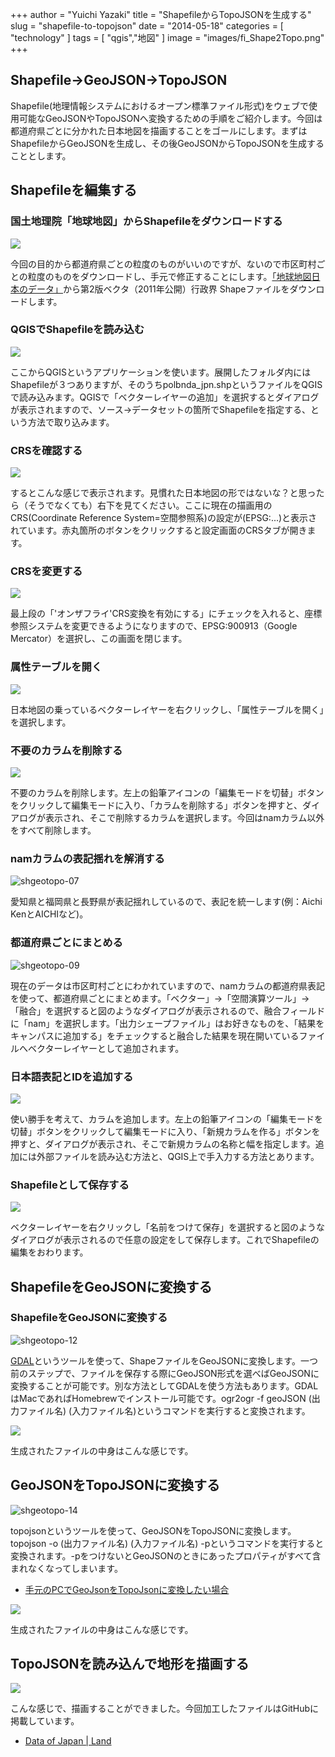 +++
author = "Yuichi Yazaki"
title = "ShapefileからTopoJSONを生成する"
slug = "shapefile-to-topojson"
date = "2014-05-18"
categories = [
    "technology"
]
tags = [
    "qgis","地図"
]
image = "images/fi_Shape2Topo.png"
+++

## Shapefile→GeoJSON→TopoJSON

Shapefile(地理情報システムにおけるオープン標準ファイル形式)をウェブで使用可能なGeoJSONやTopoJSONへ変換するための手順をご紹介します。今回は都道府県ごとに分かれた日本地図を描画することをゴールにします。まずはShapefileからGeoJSONを生成し、その後GeoJSONからTopoJSONを生成することとします。

## Shapefileを編集する

### 国土地理院「地球地図」からShapefileをダウンロードする

![](images/shgeotopo-ChukyuChizu-1.png)

今回の目的から都道府県ごとの粒度のものがいいのですが、ないので市区町村ごとの粒度のものをダウンロードし、手元で修正することにします。[「地球地図日本のデータ」](http://www.gsi.go.jp/kankyochiri/gm_jpn.html)から第2版ベクタ（2011年公開）行政界 Shapeファイルをダウンロードします。

### QGISでShapefileを読み込む

![](images/shgeotopo-02-1.png)

ここからQGISというアプリケーションを使います。展開したフォルダ内にはShapefileが３つありますが、そのうちpolbnda\_jpn.shpというファイルをQGISで読み込みます。QGISで「ベクターレイヤーの追加」を選択するとダイアログが表示されますので、ソース→データセットの箇所でShapefileを指定する、という方法で取り込みます。

### CRSを確認する

![](images/shgeotopo-03-1.png)

するとこんな感じで表示されます。見慣れた日本地図の形ではないな？と思ったら（そうでなくても）右下を見てください。ここに現在の描画用のCRS(Coordinate Reference System=空間参照系)の設定が(EPSG:...)と表示されています。赤丸箇所のボタンをクリックすると設定画面のCRSタブが開きます。

### CRSを変更する

![](images/shgeotopo-04-1.png)

最上段の「'オンザフライ'CRS変換を有効にする」にチェックを入れると、座標参照システムを変更できるようになりますので、EPSG:900913（Google Mercator）を選択し、この画面を閉じます。

### 属性テーブルを開く

![](images/shgeotopo-05-1.png)

日本地図の乗っているベクターレイヤーを右クリックし、「属性テーブルを開く」を選択します。

### 不要のカラムを削除する

![](images/shgeotopo-06-1.png)

不要のカラムを削除します。左上の鉛筆アイコンの「編集モードを切替」ボタンをクリックして編集モードに入り、「カラムを削除する」ボタンを押すと、ダイアログが表示され、そこで削除するカラムを選択します。今回はnamカラム以外をすべて削除します。

### namカラムの表記揺れを解消する

![shgeotopo-07](images/shgeotopo-07.png)

愛知県と福岡県と長野県が表記揺れしているので、表記を統一します(例：Aichi KenとAICHIなど)。

### 都道府県ごとにまとめる

![shgeotopo-09](images/shgeotopo-09.png)

現在のデータは市区町村ごとにわかれていますので、namカラムの都道府県表記を使って、都道府県ごとにまとめます。「ベクター」→「空間演算ツール」→「融合」を選択すると図のようなダイアログが表示されるので、融合フィールドに「nam」を選択します。「出力シェープファイル」はお好きなものを、「結果をキャンパスに追加する」をチェックすると融合した結果を現在開いているファイルへベクターレイヤーとして追加されます。

### 日本語表記とIDを追加する

![](images/shgeotopo-10-1.png)

使い勝手を考えて、カラムを追加します。左上の鉛筆アイコンの「編集モードを切替」ボタンをクリックして編集モードに入り、「新規カラムを作る」ボタンを押すと、ダイアログが表示され、そこで新規カラムの名称と幅を指定します。追加には外部ファイルを読み込む方法と、QGIS上で手入力する方法とあります。

### Shapefileとして保存する

![](images/shgeotopo-11-1.png)

ベクターレイヤーを右クリックし「名前をつけて保存」を選択すると図のようなダイアログが表示されるので任意の設定をして保存します。これでShapefileの編集をおわります。

## ShapefileをGeoJSONに変換する

### ShapefileをGeoJSONに変換する

![shgeotopo-12](images/shgeotopo-12.png)

[GDAL](http://www.gdal.org/)というツールを使って、ShapeファイルをGeoJSONに変換します。一つ前のステップで、ファイルを保存する際にGeoJSON形式を選べばGeoJSONに変換することが可能です。別な方法としてGDALを使う方法もあります。GDALはMacであればHomebrewでインストール可能です。ogr2ogr -f geoJSON (出力ファイル名) (入力ファイル名)というコマンドを実行すると変換されます。

![](images/shgeotopo-13-1.png)

生成されたファイルの中身はこんな感じです。  

## GeoJSONをTopoJSONに変換する

![shgeotopo-14](images/shgeotopo-14.png)

topojsonというツールを使って、GeoJSONをTopoJSONに変換します。topojson -o (出力ファイル名) (入力ファイル名) -pというコマンドを実行すると変換されます。-pをつけないとGeoJSONのときにあったプロパティがすべて含まれなくなってしまいます。

- [手元のPCでGeoJsonをTopoJsonに変換したい場合](https://visualizing.jp/d3-topojson/#commandline)

![](images/shgeotopo-15-1.png)

生成されたファイルの中身はこんな感じです。  

## TopoJSONを読み込んで地形を描画する

![](images/shgeotopo-16-1.png)

こんな感じで、描画することができました。今回加工したファイルはGitHubに掲載しています。

- [Data of Japan | Land](https://github.com/dataofjapan/land)
